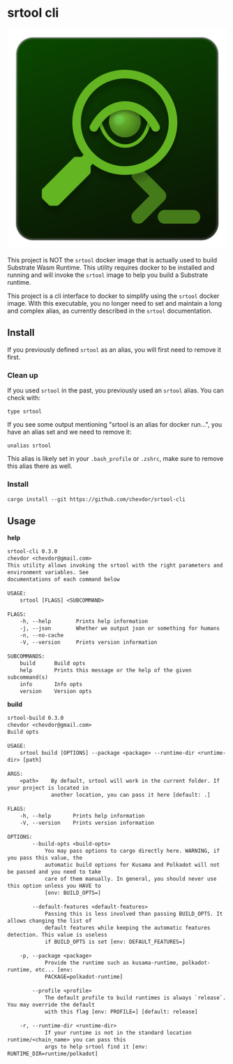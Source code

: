 # srtool cli

![srtool cli 512px](resources/srtool-cli_512px.png)

This project is NOT the `srtool` docker image that is actually used to build Substrate Wasm Runtime. This utility requires docker to be installed and running and will invoke the `srtool` image to help you build a Substrate runtime.

This project is a cli interface to docker to simplify using the `srtool` docker image. With this executable, you no longer need
to set and maintain a long and complex alias, as currently described in the `srtool` documentation.

## Install

If you previously defined `srtool` as an alias, you will first need to remove it first.

### Clean up

If you used `srtool` in the past, you previously used an `srtool` alias. You can check with:

    type srtool

If you see some output mentioning "srtool is an alias for docker run…​", you have an alias set and we need to remove it:

    unalias srtool

This alias is likely set in your `.bash_profile` or `.zshrc`, make sure to remove this alias there as well.

### Install

    cargo install --git https://github.com/chevdor/srtool-cli

## Usage

**help**

    srtool-cli 0.3.0
    chevdor <chevdor@gmail.com>
    This utility allows invoking the srtool with the right parameters and environment variables. See
    documentations of each command below

    USAGE:
        srtool [FLAGS] <SUBCOMMAND>

    FLAGS:
        -h, --help        Prints help information
        -j, --json        Whether we output json or something for humans
        -n, --no-cache
        -V, --version     Prints version information

    SUBCOMMANDS:
        build      Build opts
        help       Prints this message or the help of the given subcommand(s)
        info       Info opts
        version    Version opts

**build**

    srtool-build 0.3.0
    chevdor <chevdor@gmail.com>
    Build opts

    USAGE:
        srtool build [OPTIONS] --package <package> --runtime-dir <runtime-dir> [path]

    ARGS:
        <path>    By default, srtool will work in the current folder. If your project is located in
                  another location, you can pass it here [default: .]

    FLAGS:
        -h, --help       Prints help information
        -V, --version    Prints version information

    OPTIONS:
            --build-opts <build-opts>
                You may pass options to cargo directly here. WARNING, if you pass this value, the
                automatic build options for Kusama and Polkadot will not be passed and you need to take
                care of them manually. In general, you should never use this option unless you HAVE to
                [env: BUILD_OPTS=]

            --default-features <default-features>
                Passing this is less involved than passing BUILD_OPTS. It allows changing the list of
                default features while keeping the automatic features detection. This value is useless
                if BUILD_OPTS is set [env: DEFAULT_FEATURES=]

        -p, --package <package>
                Provide the runtime such as kusama-runtime, polkadot-runtime, etc... [env:
                PACKAGE=polkadot-runtime]

            --profile <profile>
                The default profile to build runtimes is always `release`. You may override the default
                with this flag [env: PROFILE=] [default: release]

        -r, --runtime-dir <runtime-dir>
                If your runtime is not in the standard location runtime/<chain_name> you can pass this
                args to help srtool find it [env: RUNTIME_DIR=runtime/polkadot]
